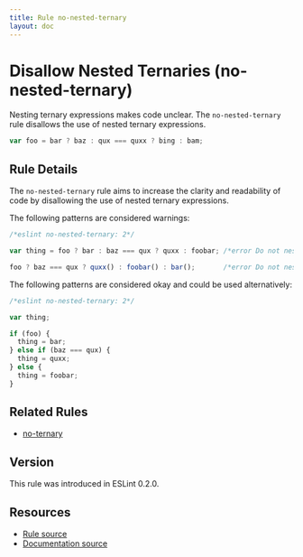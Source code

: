 ```yaml
---
title: Rule no-nested-ternary
layout: doc
---
```

<!-- Note: No pull requests accepted for this file. See README.md in the root directory for details. -->
# Disallow Nested Ternaries (no-nested-ternary)

Nesting ternary expressions makes code unclear. The `no-nested-ternary` rule disallows the use of nested ternary expressions.

```js
var foo = bar ? baz : qux === quxx ? bing : bam;
```

## Rule Details

The `no-nested-ternary` rule aims to increase the clarity and readability of code by disallowing the use of nested ternary expressions.

The following patterns are considered warnings:

```js
/*eslint no-nested-ternary: 2*/

var thing = foo ? bar : baz === qux ? quxx : foobar; /*error Do not nest ternary expressions*/

foo ? baz === qux ? quxx() : foobar() : bar();       /*error Do not nest ternary expressions*/
```

The following patterns are considered okay and could be used alternatively:

```js
/*eslint no-nested-ternary: 2*/

var thing;

if (foo) {
  thing = bar;
} else if (baz === qux) {
  thing = quxx;
} else {
  thing = foobar;
}
```

## Related Rules

* [no-ternary](no-ternary)

## Version

This rule was introduced in ESLint 0.2.0.

## Resources

* [Rule source](https://github.com/eslint/eslint/tree/master/lib/rules/no-nested-ternary.js)
* [Documentation source](https://github.com/eslint/eslint/tree/master/docs/rules/no-nested-ternary.md)

